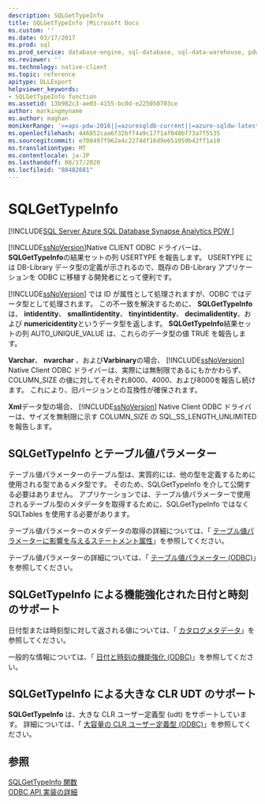 ```yaml
---
description: SQLGetTypeInfo
title: SQLGetTypeInfo |Microsoft Docs
ms.custom: ''
ms.date: 03/17/2017
ms.prod: sql
ms.prod_service: database-engine, sql-database, sql-data-warehouse, pdw
ms.reviewer: ''
ms.technology: native-client
ms.topic: reference
apitype: DLLExport
helpviewer_keywords:
- SQLGetTypeInfo function
ms.assetid: 13b982c3-ae03-4155-bc0d-e225050703ce
author: markingmyname
ms.author: maghan
monikerRange: '>=aps-pdw-2016||=azuresqldb-current||=azure-sqldw-latest||>=sql-server-2016||=sqlallproducts-allversions||>=sql-server-linux-2017||=azuresqldb-mi-current'
ms.openlocfilehash: 446852caa6f32bff4a9c17f1af040bf73a7f5535
ms.sourcegitcommit: e700497f962e4c2274df16d9e651059b42ff1a10
ms.translationtype: MT
ms.contentlocale: ja-JP
ms.lasthandoff: 08/17/2020
ms.locfileid: "88482681"
---
```

# <a name="sqlgettypeinfo"></a>SQLGetTypeInfo
[!INCLUDE[SQL Server Azure SQL Database Synapse Analytics PDW ](../../includes/applies-to-version/sql-asdb-asdbmi-asa-pdw.md)]

  [!INCLUDE[ssNoVersion](../../includes/ssnoversion-md.md)]Native CLIENT ODBC ドライバーは、 **SQLGetTypeInfo**の結果セットの列 USERTYPE を報告します。 USERTYPE には DB-Library データ型の定義が示されるので、既存の DB-Library アプリケーションを ODBC に移植する開発者にとって便利です。  
  
 [!INCLUDE[ssNoVersion](../../includes/ssnoversion-md.md)] では ID が属性として処理されますが、ODBC ではデータ型として処理されます。 この不一致を解決するために、 **SQLGetTypeInfo** は、 **intidentity**、 **smallintidentity**、 **tinyintidentity**、 **decimalidentity**、および **numericidentity**というデータ型を返します。 **SQLGetTypeInfo**結果セットの列 AUTO_UNIQUE_VALUE は、これらのデータ型の値 TRUE を報告します。  
  
 **Varchar**、 **nvarchar** 、および**Varbinary**の場合、 [!INCLUDE[ssNoVersion](../../includes/ssnoversion-md.md)] Native Client ODBC ドライバーは、実際には無制限であるにもかかわらず、COLUMN_SIZE の値に対してそれぞれ8000、4000、および8000を報告し続けます。 これにより、旧バージョンとの互換性が確保されます。  
  
 **Xml**データ型の場合、 [!INCLUDE[ssNoVersion](../../includes/ssnoversion-md.md)] Native Client ODBC ドライバーは、サイズを無制限に示す COLUMN_SIZE の SQL_SS_LENGTH_UNLIMITED を報告します。  
  
## <a name="sqlgettypeinfo-and-table-valued-parameters"></a>SQLGetTypeInfo とテーブル値パラメーター  
 テーブル値パラメーターのテーブル型は、実質的には、他の型を定義するために使用される型であるメタ型です。 そのため、SQLGetTypeInfo を介して公開する必要はありません。 アプリケーションでは、テーブル値パラメーターで使用されるテーブル型のメタデータを取得するために、SQLGetTypeInfo ではなく SQLTables を使用する必要があります。  
  
 テーブル値パラメーターのメタデータの取得の詳細については、「 [テーブル値パラメーターに影響を与えるステートメント属性](../../relational-databases/native-client-odbc-table-valued-parameters/statement-attributes-that-affect-table-valued-parameters.md)」を参照してください。  
  
 テーブル値パラメーターの詳細については、「 [テーブル値パラメーター &#40;ODBC&#41;](../../relational-databases/native-client-odbc-table-valued-parameters/table-valued-parameters-odbc.md)」を参照してください。  
  
## <a name="sqlgettypeinfo-support-for-enhanced-date-and-time-features"></a>SQLGetTypeInfo による機能強化された日付と時刻のサポート  
 日付型または時刻型に対して返される値については、「 [カタログメタデータ](../../relational-databases/native-client-odbc-date-time/metadata-catalog.md)」を参照してください。  
  
 一般的な情報については、「 [日付と時刻の機能強化 &#40;ODBC&#41;](../../relational-databases/native-client-odbc-date-time/date-and-time-improvements-odbc.md)」を参照してください。  
  
## <a name="sqlgettypeinfo-support-for-large-clr-udts"></a>SQLGetTypeInfo による大きな CLR UDT のサポート  
 **SQLGetTypeInfo** は、大きな CLR ユーザー定義型 (udt) をサポートしています。 詳細については、「 [大容量の CLR ユーザー定義型 &#40;ODBC&#41;](../../relational-databases/native-client/odbc/large-clr-user-defined-types-odbc.md)」を参照してください。  
  
## <a name="see-also"></a>参照  
 [SQLGetTypeInfo 関数](https://go.microsoft.com/fwlink/?LinkId=59356)   
 [ODBC API 実装の詳細](../../relational-databases/native-client-odbc-api/odbc-api-implementation-details.md)  
  
  
